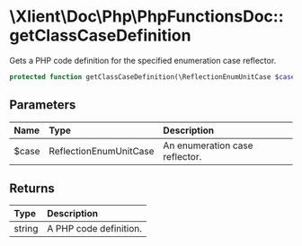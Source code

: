 # \\Xlient\\Doc\\Php\\PhpFunctionsDoc::getClassCaseDefinition

Gets a PHP code definition for the specified enumeration case reflector.

```php
protected function getClassCaseDefinition(\ReflectionEnumUnitCase $case): string
```

## Parameters

| Name | Type | Description |
| :--- | :--- | :--- |
| $case | ReflectionEnumUnitCase | An enumeration case reflector. |

## Returns

| Type | Description |
| :--- | :--- |
| string | A PHP code definition. |